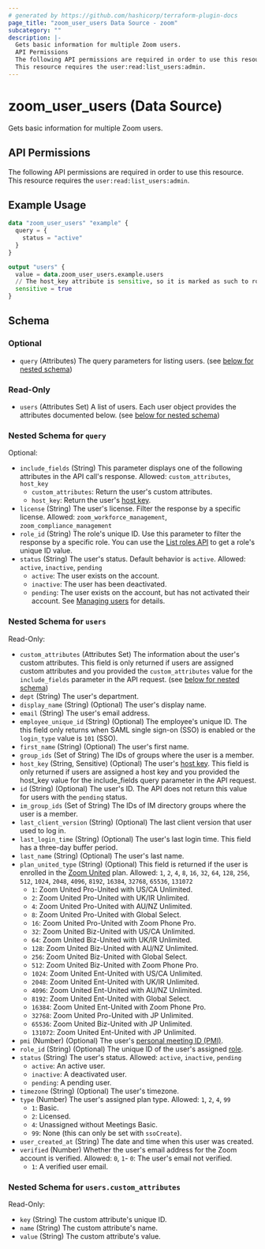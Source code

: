 ```yaml
---
# generated by https://github.com/hashicorp/terraform-plugin-docs
page_title: "zoom_user_users Data Source - zoom"
subcategory: ""
description: |-
  Gets basic information for multiple Zoom users.
  API Permissions
  The following API permissions are required in order to use this resource.
  This resource requires the user:read:list_users:admin.
---
```


# zoom_user_users (Data Source)

Gets basic information for multiple Zoom users.

## API Permissions

The following API permissions are required in order to use this resource.
This resource requires the `user:read:list_users:admin`.

## Example Usage

```terraform
data "zoom_user_users" "example" {
  query = {
    status = "active"
  }
}

output "users" {
  value = data.zoom_user_users.example.users
  // The host_key attribute is sensitive, so it is marked as such to root output
  sensitive = true
}
```

<!-- schema generated by tfplugindocs -->
## Schema

### Optional

- `query` (Attributes) The query parameters for listing users. (see [below for nested schema](#nestedatt--query))

### Read-Only

- `users` (Attributes Set) A list of users. Each user object provides the attributes documented below. (see [below for nested schema](#nestedatt--users))

<a id="nestedatt--query"></a>
### Nested Schema for `query`

Optional:

- `include_fields` (String) This parameter displays one of the following attributes in the API call's response. Allowed: `custom_attributes`, `host_key`
  - `custom_attributes`: Return the user's custom attributes.
  - `host_key`: Return the user's [host key](https://support.zoom.us/hc/en-us/articles/205172555-Using-your-host-key).
- `license` (String) The user's license. Filter the response by a specific license. Allowed: `zoom_workforce_management`, `zoom_compliance_management`
- `role_id` (String) The role's unique ID. Use this parameter to filter the response by a specific role. You can use the [List roles API](https://developers.zoom.us/docs/api/rest/reference/account/methods/#operation/roles) to get a role's unique ID value.
- `status` (String) The user's status. Default behavior is `active`. Allowed: `active`, `inactive`, `pending`
  - `active`: The user exists on the account.
  - `inactive`: The user has been deactivated.
  - `pending`: The user exists on the account, but has not activated their account. See [Managing users](https://support.zoom.us/hc/en-us/articles/201363183) for details.


<a id="nestedatt--users"></a>
### Nested Schema for `users`

Read-Only:

- `custom_attributes` (Attributes Set) The information about the user's custom attributes. This field is only returned if users are assigned custom attributes and you provided the `custom_attributes` value for the `include_fields` parameter in the API request. (see [below for nested schema](#nestedatt--users--custom_attributes))
- `dept` (String) The user's department.
- `display_name` (String) (Optional) The user's display name.
- `email` (String) The user's email address.
- `employee_unique_id` (String) (Optional) The employee's unique ID. The this field only returns when SAML single sign-on (SSO) is enabled or the `login_type` value is `101` (SSO).
- `first_name` (String) (Optional) The user's first name.
- `group_ids` (Set of String) The IDs of groups where the user is a member.
- `host_key` (String, Sensitive) (Optional) The user's [host key](https://support.zoom.us/hc/en-us/articles/205172555-Using-your-host-key). This field is only returned if users are assigned a host key and you provided the host_key value for the include_fields query parameter in the API request.
- `id` (String) (Optional) The user's ID. The API does not return this value for users with the `pending` status.
- `im_group_ids` (Set of String) The IDs of IM directory groups where the user is a member.
- `last_client_version` (String) (Optional) The last client version that user used to log in.
- `last_login_time` (String) (Optional) The user's last login time. This field has a three-day buffer period.
- `last_name` (String) (Optional) The user's last name.
- `plan_united_type` (String) (Optional) This field is returned if the user is enrolled in the [Zoom United](https://zoom.us/pricing/zoom-bundles) plan. Allowed: `1`, `2`, `4`, `8`, `16`, `32`, `64`, `128`, `256`, `512`, `1024`, `2048`, `4096`, `8192`, `16384`, `32768`, `65536`, `131072`
  - `1`:  Zoom United Pro-United with US/CA Unlimited.
  - `2`:  Zoom United Pro-United with UK/IR Unlimited.
  - `4`:  Zoom United Pro-United with AU/NZ Unlimited.
  - `8`:  Zoom United Pro-United with Global Select.
  - `16`: Zoom United Pro-United with Zoom Phone Pro.
  - `32`: Zoom United Biz-United with US/CA Unlimited.
  - `64`: Zoom United Biz-United with UK/IR Unlimited.
  - `128`: Zoom United Biz-United with AU/NZ Unlimited.
  - `256`: Zoom United Biz-United with Global Select.
  - `512`: Zoom United Biz-United with Zoom Phone Pro.
  - `1024`: Zoom United Ent-United with US/CA Unlimited.
  - `2048`: Zoom United Ent-United with UK/IR Unlimited.
  - `4096`: Zoom United Ent-United with AU/NZ Unlimited.
  - `8192`: Zoom United Ent-United with Global Select.
  - `16384`: Zoom United Ent-United with Zoom Phone Pro.
  - `32768`: Zoom United Pro-United with JP Unlimited.
  - `65536`: Zoom United Biz-United with JP Unlimited.
  - `131072`: Zoom United Ent-United with JP Unlimited.
- `pmi` (Number) (Optional) The user's [personal meeting ID (PMI)](https://developers.zoom.us/docs/api/rest/using-zoom-apis/#understanding-personal-meeting-id-pmi).
- `role_id` (String) (Optional) The unique ID of the user's assigned [role](https://developers.zoom.us/docs/api/rest/reference/account/methods/#operation/roles).
- `status` (String) The user's status. Allowed: `active`, `inactive`, `pending`
  - `active`: An active user.
  - `inactive`: A deactivated user.
  - `pending`: A pending user.
- `timezone` (String) (Optional) The user's timezone.
- `type` (Number) The user's assigned plan type. Allowed: `1`, `2`, `4`, `99`
  - `1`: Basic.
  - `2`: Licensed.
  - `4`: Unassigned without Meetings Basic.
  - `99`: None (this can only be set with `ssoCreate`).
- `user_created_at` (String) The date and time when this user was created.
- `verified` (Number) Whether the user's email address for the Zoom account is verified. Allowed: `0`, `1`- `0`: The user's email not verified.
  - `1`: A verified user email.

<a id="nestedatt--users--custom_attributes"></a>
### Nested Schema for `users.custom_attributes`

Read-Only:

- `key` (String) The custom attribute's unique ID.
- `name` (String) The custom attribute's name.
- `value` (String) The custom attribute's value.
